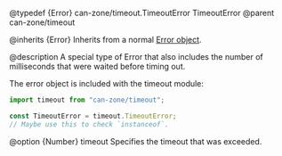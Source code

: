 @typedef {Error} can-zone/timeout.TimeoutError TimeoutError
@parent can-zone/timeout

@inherits {Error} Inherits from a normal [Error object](https://developer.mozilla.org/en-US/docs/Web/JavaScript/Reference/Global_Objects/Error).

@description A special type of Error that also includes the number of milliseconds that were waited before timing out.

The error object is included with the timeout module:

```js
import timeout from "can-zone/timeout";

const TimeoutError = timeout.TimeoutError;
// Maybe use this to check `instanceof`.
```

@option {Number} timeout Specifies the timeout that was exceeded.
